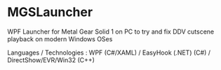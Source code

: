 # MGSLauncher

WPF Launcher for Metal Gear Solid 1 on PC to try and fix DDV cutscene playback on modern Windows OSes 

Languages / Technologies :
WPF (C#/XAML) / EasyHook (.NET) (C#) / DirectShow/EVR/Win32 (C++)
